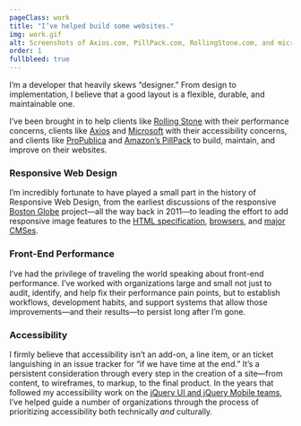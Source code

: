```yaml
---
pageClass: work
title: "I’ve helped build some websites."
img: work.gif
alt: Screenshots of Axios.com, PillPack.com, RollingStone.com, and microsoft.com/design in illustrated generic device frames.
order: 1
fullbleed: true
---
```


I’m a developer that heavily skews “designer.” From design to implementation, I believe that a good layout is a flexible, durable, and maintainable one.

I’ve been brought in to help clients like [Rolling Stone](https://rollingstone.com) with their performance concerns, clients like [Axios](https://axios.com) and [Microsoft](https://www.microsoft.com/en-us/mwf) with their accessibility concerns, and clients like [ProPublica](https://propublica.com/) and [Amazon’s PillPack](https://www.pillpack.com/) to build, maintain, and improve on their websites.

### Responsive Web Design 

I’m incredibly fortunate to have played a small part in the history of Responsive Web Design, from the earliest discussions of the responsive [Boston Globe](https://bostonglobe.com) project—all the way back in 2011—to leading the effort to add responsive image features to the [HTML specification](https://www.w3.org/community/respimg/), [browsers](https://alistapart.com/blog/post/bringing-responsive-images-to-browsers), and [major CMSes](https://make.wordpress.org/core/2015/09/30/responsive-images-merge-proposal/).

### Front-End Performance

I’ve had the privilege of traveling the world speaking about front-end performance. I’ve worked with organizations large and small not just to audit, identify, and help fix their performance pain points, but to establish workflows, development habits, and support systems that allow those improvements—and their results—to persist long after I’m gone.

### Accessibility

I firmly believe that accessibility isn’t an add-on, a line item, or an ticket languishing in an issue tracker for “if we have time at the end.” It’s a persistent consideration through every step in the creation of a site—from content, to wireframes, to markup, to the final product. In the years that followed my accessibility work on the [jQuery UI and jQuery Mobile teams](https://jquery.org/team/), I’ve helped guide a number of organizations through the process of prioritizing accessibility both technically _and_ culturally.